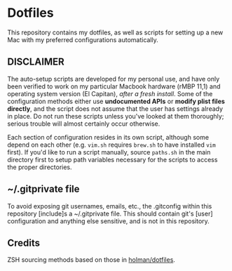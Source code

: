 # Dotfiles
This repository contains my dotfiles, as well as scripts for setting up
a new Mac with my preferred configurations automatically.

## DISCLAIMER
The auto-setup scripts are developed for my personal use, and have only been
verified to work on my particular Macbook hardware (rMBP 11,1) and operating
system version (El Capitan), _after a fresh install_. Some of the configuration
methods either use **undocumented APIs** or **modify plist files directly**,
and the script does not assume that the user has settings already in place. Do
not run these scripts unless you've looked at them thoroughly; serious trouble
will almost certainly occur otherwise.

Each section of configuration resides in its own script, although some depend
on each other (e.g. `vim.sh` requires `brew.sh` to have installed `vim` first).
If you'd like to run a script manually, source `paths.sh` in the main directory
first to setup path variables necessary for the scripts to access the proper
directories.

## ~/.gitprivate file
To avoid exposing git usernames, emails, etc., the .gitconfig within this
repository [include]s a ~/.gitprivate file. This should contain git's [user]
configuration and anything else sensitive, and is not in this repository.

## Credits
ZSH sourcing methods based on those in [holman/dotfiles](https://github.com/holman/dotfiles).
